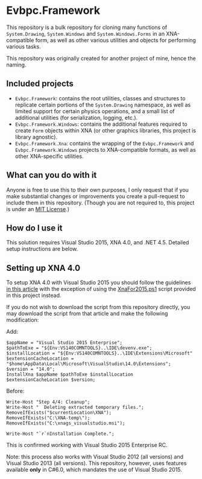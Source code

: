 # Evbpc.Framework

This repository is a bulk repository for cloning many functions of `System.Drawing`, `System.Windows` and `System.Windows.Forms` in an XNA-compatible form, as well as other various utilities and objects for performing various tasks.

This repository was originally created for another project of mine, hence the naming.

## Included projects

* `Evbpc.Framework`: contains the root utilities, classes and structures to replicate certain portions of the `System.Drawing` namespace, as well as limited support for certain physics operations, and a small list of additional utilities (for serialization, logging, etc.).
* `Evbpc.Framework.Windows`: contains the additional features required to create `Form` objects within XNA (or other graphics libraries, this project is library agnostic).
* `Evbpc.Framework.Xna`: contains the wrapping of the `Evbpc.Framework` and `Evbpc.Framework.Windows` projects to XNA-compatible formats, as well as other XNA-specific utilities.

## What can you do with it

Anyone is free to use this to their own purposes, I only request that if you make substantial changes or improvements you create a pull-request to include them in this repository. (Though you are not required to, this project is under an [MIT License](https://github.com/EBrown8534/Framework/blob/master/LICENSE).)

## How do I use it

This solution requires Visual Studio 2015, XNA 4.0, and .NET 4.5. Detailed setup instructions are below.

## Setting up XNA 4.0

To setup XNA 4.0 with Visual Studio 2015 you should follow the guidelines [in this article](http://rbwhitaker.wikidot.com/setting-up-xna) with the exception of using the [XnaFor2015.ps1](https://github.com/EBrown8534/Framework/blob/master/XnaFor2015.ps1) script provided in this project instead.

If you do not wish to download the script from this repository directly, you may download the script from that article and make the following modification:

Add: 

    $appName = "Visual Studio 2015 Enterprise";
	$pathToExe = "${Env:VS140COMNTOOLS}..\IDE\devenv.exe";
	$installLocation = "${Env:VS140COMNTOOLS}..\IDE\Extensions\Microsoft"
	$extensionCacheLocation = "$home\AppData\Local\Microsoft\VisualStudio\14.0\Extensions";
	$version = "14.0";
	InstallXna $appName $pathToExe $installLocation $extensionCacheLocation $version;

Before:

	Write-Host "Step 4/4: Cleanup";
	Write-Host "  Deleting extracted temporary files.";
	RemoveIfExists("$currentLocation\XNA");
	RemoveIfExists("C:\XNA-temp\");
	RemoveIfExists("C:\xnags_visualstudio.msi");
	
	Write-Host "`r`nInstallation Complete.";

This is confirmed working with Visual Studio 2015 Enterprise RC.

Note: this process also works with Visual Studio 2012 (all versions) and Visual Studio 2013 (all versions). This repository, however, uses features available **only** in C#6.0, which mandates the use of Visual Studio 2015.
